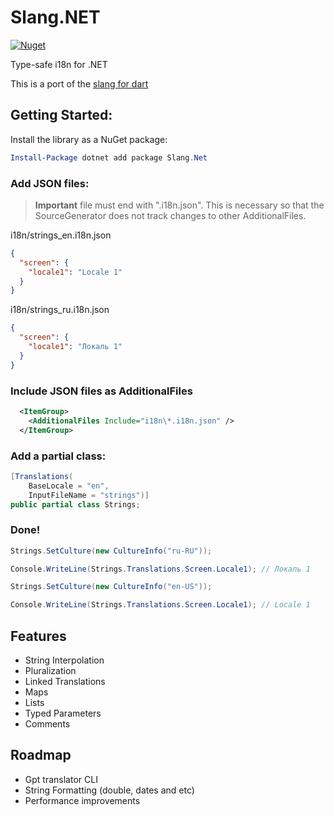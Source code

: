 # Slang.NET

[![Nuget](https://img.shields.io/nuget/v/Slang.Net?label=Slang.Net)](https://www.nuget.org/packages/Slang.Net)

Type-safe i18n for .NET

This is a port of the [slang for dart](https://pub.dev/packages/slang)

## Getting Started:

Install the library as a NuGet package:

```powershell
Install-Package dotnet add package Slang.Net
```

### Add JSON files:
> **Important** file must end with ".i18n.json". This is necessary so that the SourceGenerator does not track changes to other AdditionalFiles.

i18n/strings_en.i18n.json

```json
{
  "screen": {
    "locale1": "Locale 1"
  }
}
```

i18n/strings_ru.i18n.json

```json
{
  "screen": {
    "locale1": "Локаль 1"
  }
}
```

### Include JSON files as AdditionalFiles

```xml
  <ItemGroup>
    <AdditionalFiles Include="i18n\*.i18n.json" />
  </ItemGroup>
```


### Add a partial class:

``` csharp
[Translations(
    BaseLocale = "en",
    InputFileName = "strings")]
public partial class Strings;
```

### Done! 

```csharp
Strings.SetCulture(new CultureInfo("ru-RU")); 

Console.WriteLine(Strings.Translations.Screen.Locale1); // Локаль 1

Strings.SetCulture(new CultureInfo("en-US"));

Console.WriteLine(Strings.Translations.Screen.Locale1); // Locale 1
```

## Features

- String Interpolation
- Pluralization
- Linked Translations
- Maps
- Lists
- Typed Parameters
- Comments

## Roadmap

- Gpt translator CLI
- String Formatting (double, dates and etc)
- Performance improvements
